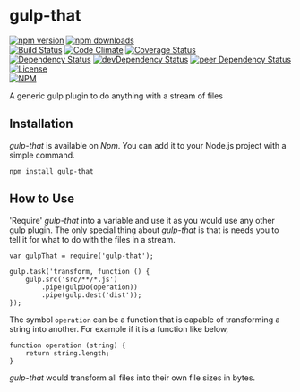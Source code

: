 # gulp-that

[![npm version](https://badge.fury.io/js/gulp-that.svg)](https://badge.fury.io/js/gulp-that)
[![npm downloads](https://img.shields.io/npm/dt/gulp-that.svg)](https://www.npmjs.com/package/gulp-that)  
[![Build Status](https://travis-ci.org/myTerminal/gulp-that.svg?branch=master)](https://travis-ci.org/myTerminal/gulp-that)
[![Code Climate](https://codeclimate.com/github/myTerminal/gulp-that.png)](https://codeclimate.com/github/myTerminal/gulp-that)
[![Coverage Status](https://img.shields.io/coveralls/myTerminal/gulp-that.svg)](https://coveralls.io/r/myTerminal/gulp-that?branch=master)  
[![Dependency Status](https://david-dm.org/myTerminal/gulp-that.svg)](https://david-dm.org/myTerminal/gulp-that)
[![devDependency Status](https://david-dm.org/myTerminal/gulp-that/dev-status.svg)](https://david-dm.org/myTerminal/gulp-that#info=devDependencies)
[![peer Dependency Status](https://david-dm.org/myTerminal/gulp-that/peer-status.svg)](https://david-dm.org/myTerminal/gulp-that#info=peerDependencies)  
[![License](https://img.shields.io/badge/LICENSE-GPL%20v3.0-blue.svg)](https://www.gnu.org/licenses/gpl.html)  
[![NPM](https://nodei.co/npm/gulp-that.png?downloads=true&downloadRank=true&stars=true)](https://nodei.co/npm/gulp-that/)

A generic gulp plugin to do anything with a stream of files

## Installation

*gulp-that* is available on *Npm*. You can add it to your Node.js project with a simple command.

    npm install gulp-that

## How to Use

'Require' *gulp-that* into a variable and use it as you would use any other gulp plugin. The only special thing about *gulp-that* is that is needs you to tell it for what to do with the files in a stream.

    var gulpThat = require('gulp-that');

    gulp.task('transform, function () {
        gulp.src('src/**/*.js')
            .pipe(gulpDo(operation))
            .pipe(gulp.dest('dist'));
    });

The symbol `operation` can be a function that is capable of transforming a string into another. For example if it is a function like below,

    function operation (string) {
        return string.length;
    }

*gulp-that* would transform all files into their own file sizes in bytes.
